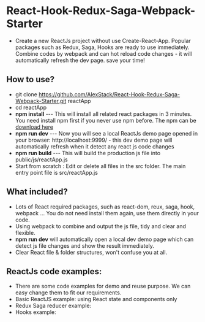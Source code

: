 # React-Hook-Redux-Saga-Webpack-Starter

-   Create a new ReactJs project without use Create-React-App. Popular packages such as Redux, Saga, Hooks are ready to use immediately. Combine codes by webpack and can hot reload code changes - it will automatically refresh the dev page. save your time!

## How to use?

-   git clone https://github.com/AlexStack/React-Hook-Redux-Saga-Webpack-Starter.git reactApp
-   cd reactApp
-   **npm install** --- This will install all related react packages in 3 minutes. You need install npm first if you never use npm before. The npm can be [download here](https://nodejs.org/en/download/)
-   **npm run dev** --- Now you will see a local ReactJs demo page opened in your browser: http://localhost:9999/ - this dev demo page will automatically refresh when it detect any react js code changes
-   **npm run build** --- This will build the production js file into public/js/reactApp.js
-   Start from scratch : Edit or delete all files in the src folder. The main entry point file is src/reactApp.js

## What included?

-   Lots of React required packages, such as react-dom, reux, saga, hook, webpack ... You do not need install them again, use them directly in your code.
-   Using webpack to combine and output the js file, tidy and clear and flexible.
-   **npm run dev** will automatically open a local dev demo page which can detect js file changes and show the result immediately.
-   Clear React file & folder structures, won't confuse you at all.

## ReactJs code examples:

-   There are some code examples for demo and reuse purpose. We can easy change them to fit our requirements.
-   Basic ReactJS example: using React state and components only
-   Redux Saga reducer example:
-   Hooks example:
